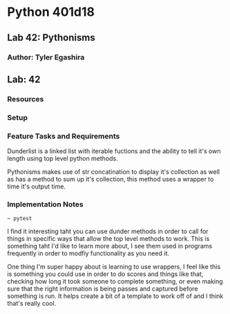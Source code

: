 # Python 401d18
## Lab 42: Pythonisms
### Author: Tyler Egashira

## Lab: 42

### Resources

### Setup


### Feature Tasks and Requirements

Dunderlist is a linked list with iterable fuctions and the ability to tell it's own length using top level python methods. 

Pythonisms makes use of str concatination to display it's collection as well as has a method to sum up it's collection, this method uses a wrapper to time it's output time. 

### Implementation Notes

    ~ pytest

I find it interesting taht you can use dunder methods in order to call for things in specific ways that allow the top level methods to work. This is something taht I'd like to learn more about, I see them used in programs frequently in order to modfiy functionality as you need it. 

One thing I'm super happy about is learning to use wrappers, I feel like this is something you could use in order to do scores and things like that, checking how long it took someone to complete something, or even making sure that the right information is being passes and captured before something is run. It helps create a bit of a template to work off of and I think that's really cool. 
